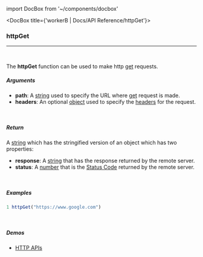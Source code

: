 import DocBox from '~/components/docbox'

<DocBox title={'workerB | Docs/API Reference/httpGet'}>

### **httpGet**
<hr/>
<br/>


The **httpGet** function can be used to make http [get](https://developer.mozilla.org/en-US/docs/Web/HTTP/Methods/GET) requests.
<br/>

##### Arguments

-   **path**: A [string](https://developer.mozilla.org/docs/Web/JavaScript/Reference/Global_Objects/String) used to specify the URL where [get](https://developer.mozilla.org/en-US/docs/Web/HTTP/Methods/GET) request is made.
-   **headers**: An optional [object](https://developer.mozilla.org/docs/Web/JavaScript/Reference/Global_Objects/Object) used to specify the [headers](https://developer.mozilla.org/en-US/docs/Glossary/HTTP_header) for the request.

<br/>

##### Return

A [string](https://developer.mozilla.org/docs/Web/JavaScript/Reference/Global_Objects/String) which has the stringified version of an object which has two properties:
-  **response**: A [string](https://developer.mozilla.org/docs/Web/JavaScript/Reference/Global_Objects/String) that has the response returned by the remote server.
-  **status**: A [number](https://developer.mozilla.org/docs/Web/JavaScript/Reference/Global_Objects/Number) that is the [Status Code](https://developer.mozilla.org/en-US/docs/Web/HTTP/Status) returned by the remote server.

<br/>

##### Examples

```javascript
1 httpGet("https://www.google.com")
```

<br/>

##### Demos
-   [HTTP APIs](/demos/httpapis)

</DocBox>